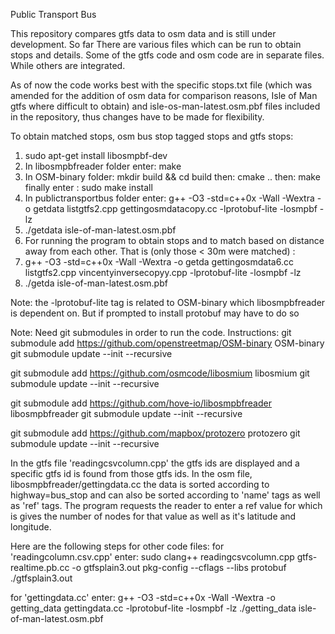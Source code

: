 Public Transport Bus

This repository compares gtfs data to osm data and is still under development. So far There are various files which can be run to obtain stops and details. Some of the  gtfs code and osm code are in separate files. While others are integrated. 
 

As of now the code works best with the specific stops.txt file (which was amended for the addition of osm data for comparison reasons, Isle of Man gtfs where difficult to obtain) and isle-os-man-latest.osm.pbf files included in the repository, thus changes have to be made for flexibility.

To obtain matched stops, osm bus stop tagged stops and gtfs stops:  
1. sudo apt-get install libosmpbf-dev
2. In libosmpbfreader folder enter: make
3. In OSM-binary folder: mkdir build && cd build  then: cmake ..   then: make  finally enter : sudo make install
4. In publictransportbus folder enter: g++ -O3 -std=c++0x -Wall -Wextra -o getdata listgtfs2.cpp gettingosmdatacopy.cc -lprotobuf-lite -losmpbf -lz
5. ./getdata isle-of-man-latest.osm.pbf
6. For running the program to obtain stops and to match based on distance away from each other. That is (only those < 30m were matched) :
7. g++ -O3 -std=c++0x -Wall -Wextra -o getda gettingosmdata6.cc listgtfs2.cpp vincentyinversecopyy.cpp  -lprotobuf-lite -losmpbf -lz
8. ./getda isle-of-man-latest.osm.pbf

   
Note: the -lprotobuf-lite tag is related to OSM-binary which libosmpbfreader is dependent on. But if prompted to install protobuf may have to do so

Note: Need git submodules in order to run the code. Instructions: 
git submodule add  https://github.com/openstreetmap/OSM-binary OSM-binary
git submodule update --init --recursive

git submodule add https://github.com/osmcode/libosmium libosmium
git submodule update --init --recursive

git submodule add https://github.com/hove-io/libosmpbfreader libosmpbfreader
git submodule update --init --recursive

git submodule add https://github.com/mapbox/protozero protozero
git submodule update --init --recursive

In the gtfs file 'readingcsvcolumn.cpp' the gtfs ids are displayed and a specific gtfs id is found from those gtfs ids. In the osm file, libosmpbfreader/gettingdata.cc the data is sorted according to highway=bus_stop and can also be sorted according to 'name' tags as well as 'ref' tags.
The program requests the reader to enter a ref value for which is gives the number of nodes for that value as well as it's latitude and longitude.

Here are the following steps for other code files: for 'readingcolumn.csv.cpp' enter: sudo clang++ readingcsvcolumn.cpp gtfs-realtime.pb.cc -o gtfsplain3.out pkg-config --cflags --libs protobuf ./gtfsplain3.out

for 'gettingdata.cc' enter: g++ -O3 -std=c++0x -Wall -Wextra -o getting_data gettingdata.cc -lprotobuf-lite -losmpbf -lz ./getting_data isle-of-man-latest.osm.pbf
